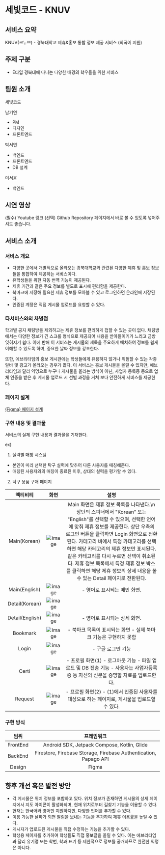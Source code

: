 # 세빛코드 - KNUV
## 서비스 요약
KNUV(크누브) - 경북대학교 제휴&홍보 통합 정보 제공 서비스 (외국어 지원)

## 주제 구분
-	E타입 경북대에 다니는 다양한 배경의 학우들을 위한 서비스

## 팀원 소개
세빛코드

남기연
- PM
- 디자인
- 프론트엔드
  
박서연
- 백엔드
- 프론트엔드
- DB 설계
  
이서윤
- 백엔드

## 시연 영상
(필수) Youtube 링크
(선택) Github Repository 페이지에서 바로 볼 수 있도록 넣어주셔도 좋습니다.

## 서비스 소개
### 서비스 개요
- 다양한 곳에서 개별적으로 올라오는 경북대학교와 관련된 다양한 제휴 및 홍보 정보들을 통합하여 제공하는 서비스이다.
- 유학생들을 위한 자동 번역 기능이 제공된다.
- 제휴 기간과 같은 주요 정보를 별도로 표시해 편리함을 제공한다.
- 북마크에 저장해 필요한 제휴 정보를 모아볼 수 있고 로그인하면 온라인에 저장된다.
- 인증된 계정은 직접 게시물 업로드를 요청할 수 있다.

### 타서비스와의 차별점
학과별 공지 채팅방을 제외하고는 제휴 정보를 편리하게 접할 수 있는 곳이 없다.
채팅방에서는 다양한 정보가 긴 스크롤 형식으로 제공되어 내용을 받아들이기가 느리고 금방 잊혀지기 쉽다.
이에 반해 이 서비스는 게시물의 제목을 주요하게 배치하여 정보를 쉽게 이해할 수 있도록 하며,
중요한 날짜 정보를 강조한다.

또한, 에브리타임의 홍보 게시판에는 학생들에게 유용하지 않거나 위험할 수 있는 각종 알바 및 광고가 올라오는 경우가 많다.
이 서비스는 홍보 게시물을 올릴 수 있지만, 에브리타임과 달리 익명으로 누구나 게시물을 올리는 방식이 아닌,
사업자 등록증 등으로 업체 인증을 받은 후 게시물 업로드 시 선별 과정을 거쳐 보다 안전하게 서비스를 제공한다.

### 페이지 설계
[(Figma) 페이지 설계](https://www.figma.com/design/Zxm98DHbclEOrcDxeUAZQx/KNUV?node-id=0-1&t=vZYLBGWyGOduaM6v-1)

### 구현 내용 및 결과물



서비스의 실제 구현 내용과 결과물을 기재한다.

ex)
1. 실력별 매칭 시스템
  - 본인이 미리 선택한 탁구 실력에 맞추어 다른 사용자를 매칭해준다.
  - 매칭된 사용자와의 매칭이 종료된 이후, 상대의 실력을 평가할 수 있다.
2. 탁구 용품 구매 페이지

|액티비티|화면|설명|
|:----:|:----------:|:-----:|
|Main(Korean)|![image](https://github.com/user-attachments/assets/19536e69-3c75-4d74-aa6a-472a20f76d61)|Main 화면은 제휴 정보 목록을 나타낸다.\n 상단의 스피너에서 "Korean" 또는 "English"를 선택할 수 있으며, 선택한 언어에 맞춰 제휴 정보를 제공한다. 상단 우측의 로그인 버튼을 클릭하면 Login 화면으로 전환된다. 카테고리 바에서 특정 카테고리를 선택하면 해당 카테고리의 제휴 정보만 표시된다. 같은 카테고리를 다시 누르면 선택이 취소된다. 제휴 정보 목록에서 특정 제휴 정보 박스를 클릭하면 해당 제휴 정보의 상세 내용을 볼 수 있는 Detail 페이지로 전환된다.|
|Main(English)|![image](https://github.com/user-attachments/assets/3268e311-fa17-42ad-b91e-86cb96c41744)|- 영어로 표시되는 메인 화면.|
|Detail(Korean)|![image](https://github.com/user-attachments/assets/c5e978b1-7f5b-4e51-931e-b30ebdbd079d)||
|Detail(English)|![image](https://github.com/user-attachments/assets/cb798126-5636-4415-baf0-450d36ead79c)|- 영어로 표시되는 상세 화면.|
|Bookmark|![image](https://github.com/user-attachments/assets/289d2e4a-93cb-4e09-bfac-e8f40c996b00)|- 북마크 목록이 표시되는 화면 - 실제 북마크 기능은 구현하지 못함|
|Login|![image](https://github.com/user-attachments/assets/34bb6249-2ced-4042-897b-53f1cfd84434)|- 구글 로그인 기능|
|Certi|![image](https://github.com/user-attachments/assets/0e1b9429-2f65-4999-86db-5ee115bdfe4a)|- 프로필 화면(1) - 로그아웃 기능 - 파일 업로드 및 DB 전송 기능 - 사용자는 사업자등록증 등 자신의 신분을 증명할 자료를 업로드한다.|
|Request|![image](https://github.com/user-attachments/assets/a22b2509-8c23-42db-b3c0-764e03aa8a55)|- 프로필 화면(2) - (1)에서 인증된 사용자를 대상으로 하는 페이지로, 게시물을 업로드할 수 있다.|



### 구현 방식

|범위|프레임워크|
|:----:|:----------:|
|FrontEnd|Android SDK, Jetpack Compose, Kotlin, Glide|
|BackEnd|Firestore, Firebase Storage, Firebase Authentication, Papago API|
|Design|Figma|


## 향후 개선 혹은 발전 방안
- 각 게시물은 위치 정보를 포함하고 있다. 위치 정보가 존재하면 게시물의 상세 페이지에서 지도 아이콘이 활성화되며, 현재 위치로부터 길찾기 기능을 이용할 수 있다.
- 현재는 한국어와 영어만 지원하지만, 다양한 언어를 추가할 수 있다.
- 이용 가능한 날짜가 되면 알림을 보내는 기능을 추가하여 제휴 이용률을 높일 수 있다.
- 게시자가 업로드된 게시물을 직접 수정하는 기능을 추가할 수 있다.
- 학생용 페이지를 추가하여 학생들도 직접 홍보글을 올릴 수 있다. 이는 에브리타임과 달리 유기명 또는 학번, 학과 표기 등 제한적으로 정보를 공개하므로 완전한 익명은 아니다.
